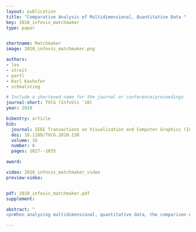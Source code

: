 ```yaml
---
layout: publication
title: "Comparative Analysis of Multidimensional, Quantitative Data "
key: 2010_infovis_matchmaker
type: paper


shortname: Matchmaker
image: 2010_infovis_matchmaker.png

authors:
- lex
- streit
- partl
- Karl Kashofer
- schmalstieg

# Include a shortened name for the journal or conference/proceedings
journal-short: TVCG (InfoVis '10)
year: 2010

bibentry: article
bib:
  journal: IEEE Transactions on Visualization and Computer Graphics (InfoVis '10)
  doi: 10.1109/TVCG.2010.138
  volume: 16
  number: 6
  pages: 1027--1035

award: 

video: 2010_infovis_matchmaker_video
preview-video:


pdf: 2010_infovis_matchmaker.pdf
supplement:

abstract: "
<p>When analyzing multidimensional, quantitative data, the comparison of two or more groups of dimensions is a common task. Typical sources of such data are experiments in biology, physics or engineering, which are conducted in different configurations and use replicates to ensure statistically significant results. One common way to analyze this data is to filter it using statistical methods and then run clustering algorithms to group similar values. The clustering results can be visualized using heat maps, which show differences between groups as changes in color. However, in cases where groups of dimensions have an a priori meaning, it is not desirable to cluster all dimensions combined, since a clustering algorithm can fragment continuous blocks of records. Furthermore, identifying relevant elements in heat maps becomes more difficult as the number of dimensions increases. To aid in such situations, we have developed Matchmaker, a visualization technique that allows researchers to arbitrarily arrange and compare multiple groups of dimensions at the same time. We create separate groups of dimensions which can be clustered individually, and place them in an arrangement of heat maps reminiscent of parallel coordinates. To identify relations, we render bundled curves and ribbons between related records in different groups. We then allow interactive drill-downs using enlarged detail views of the data, which enable in-depth comparisons of clusters between groups. To reduce visual clutter, we minimize crossings between the views. This paper concludes with two case studies. The first demonstrates the value of our technique for the comparison of clustering algorithms. In the second, biologists use our system to investigate why certain strains of mice develop liver disease while others remain healthy, informally showing the efficacy of our system when analyzing multidimensional data containing distinct groups of dimensions.</p>"

---
```


